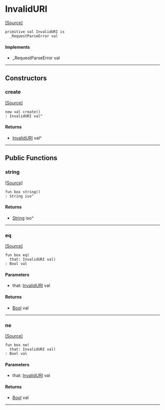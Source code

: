 # InvalidURI
<span class="source-link">[[Source]](src/server/request_parser.md#L10)</span>
```pony
primitive val InvalidURI is
  _RequestParseError val
```

#### Implements

* _RequestParseError val

---

## Constructors

### create
<span class="source-link">[[Source]](src/server/request_parser.md#L10)</span>


```pony
new val create()
: InvalidURI val^
```

#### Returns

* [InvalidURI](server-InvalidURI.md) val^

---

## Public Functions

### string
<span class="source-link">[[Source]](src/server/request_parser.md#L11)</span>


```pony
fun box string()
: String iso^
```

#### Returns

* [String](builtin-String.md) iso^

---

### eq
<span class="source-link">[[Source]](src/server/request_parser.md#L11)</span>


```pony
fun box eq(
  that: InvalidURI val)
: Bool val
```
#### Parameters

*   that: [InvalidURI](server-InvalidURI.md) val

#### Returns

* [Bool](builtin-Bool.md) val

---

### ne
<span class="source-link">[[Source]](src/server/request_parser.md#L11)</span>


```pony
fun box ne(
  that: InvalidURI val)
: Bool val
```
#### Parameters

*   that: [InvalidURI](server-InvalidURI.md) val

#### Returns

* [Bool](builtin-Bool.md) val

---

